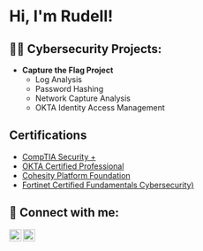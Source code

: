 <h1>Hi, I'm Rudell! </h1>

<h2>👨‍💻 Cybersecurity Projects:</h2>

- <b>Capture the Flag Project</b>
  - Log Analysis
  - Password Hashing
  - Network Capture Analysis
  - OKTA Identity Access Management

<h2>Certifications</h2>

- [CompTIA Security +](https://www.credly.com/earner/earned/badge/b920aa90-b994-4163-86a7-367a024a24fd)
- [OKTA Certified Professional](https://www.credly.com/earner/earned/badge/e14bc067-5882-4e86-8107-cacf00452b83)
- [Cohesity Platform Foundation](https://www.credly.com/earner/earned/badge/355d5434-beeb-4781-8507-9e2323832417)
- [Fortinet Certified Fundamentals Cybersecurity)](https://www.credly.com/earner/earned/badge/1b483647-aa69-42f6-97e6-080ca51a47d7)


<h2> 🤳 Connect with me:</h2>

[<img align="left" alt="JoshMadakor | YouTube" width="22px" src="https://cdn.jsdelivr.net/npm/simple-icons@v3/icons/youtube.svg" />][Hostinger]
[<img align="left" alt="JoshMadakor | LinkedIn" width="22px" src="https://cdn.jsdelivr.net/npm/simple-icons@v3/icons/linkedin.svg" />][linkedin]


[Hostinger]: https://rudelldaniel.com/
[linkedin]: https://www.linkedin.com/in/rudell-daniel-463bb0262/

<!--
**joshmadakor1/joshmadakor1** is a ✨ _special_ ✨ repository because its `README.md` (this file) appears on your GitHub profile.

Here are some ideas to get you started:

- 🔭 I’m currently working on ...
- 🌱 I’m currently learning ...
- 👯 I’m looking to collaborate on ...
- 🤔 I’m looking for help with ...
- 💬 Ask me about ...
- 📫 How to reach me: ...
- 😄 Pronouns: ...
- ⚡ Fun fact: ...
-->
